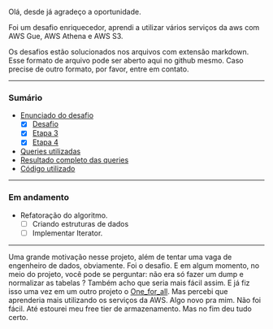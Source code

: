 Olá, desde já agradeço a oportunidade.

Foi um desafio enriquecedor, aprendi a utilizar vários serviços da aws com AWS Gue, AWS Athena e AWS S3.

Os desafios estão solucionados nos arquivos com extensão markdown. Esse formato de arquivo pode ser aberto aqui no github mesmo. Caso precise de outro formato, por favor, entre em contato.

---

### Sumário

- [Enunciado do desafio](./questions.pdf)
  - [x] [Desafio](./solucao_do_desafio.markdown)
  - [x] [Etapa 3](./solucao_do_desafio.markdown)
  - [x] [Etapa 4](./solucao_do_desafio.markdown)
- [Queries utilizadas](./data/queries_athena)
- [Resultado completo das queries](./data/query_results_athena)
- [Código utilizado](./code)

---
### Em andamento
  
  - Refatoração do algoritmo.
    - [ ] Criando estruturas de dados
    - [ ] Implementar Iterator.
---

Uma grande motivação nesse projeto, além de tentar uma vaga de engenheiro de dados, obviamente. Foi o desafio. E em algum momento, no meio do projeto, você pode se perguntar: não era só fazer um dump e normalizar as tabelas ? Também acho que seria mais fácil assim. E já fiz isso uma vez em um outro projeto o  [One_for_all](https://github.com/Jr3564/Dump-normaliza-o-filtros-Spotify). Mas percebi que aprenderia mais utilizando os serviços da AWS. Algo novo pra mim. Não foi fácil. Até estourei meu free tier de armazenamento. Mas no fim deu tudo certo.

